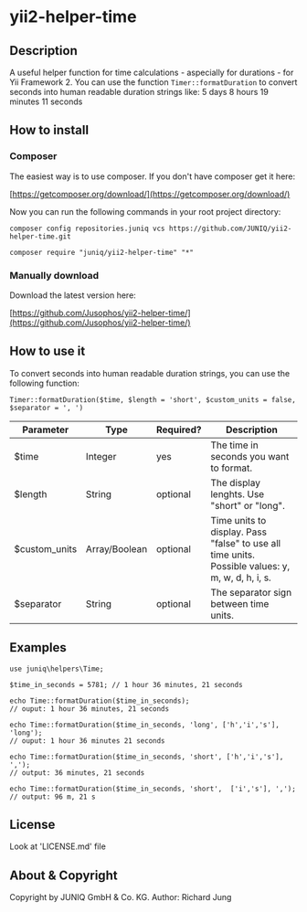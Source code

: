 # yii2-helper-time

## Description
A useful helper function for time calculations - aspecially for durations - for Yii Framework 2. You can use the function `Timer::formatDuration` to convert seconds into human readable duration strings like: 5 days 8 hours 19 minutes 11 seconds

## How to install

### Composer
The easiest way is to use composer. If you don't have composer get it here:

[https://getcomposer.org/download/](https://getcomposer.org/download/)

Now you can run the following commands in your root project directory:

```
composer config repositories.juniq vcs https://github.com/JUNIQ/yii2-helper-time.git
```

```
composer require "juniq/yii2-helper-time" "*"
```

### Manually download

Download the latest version here:

[https://github.com/Jusophos/yii2-helper-time/](https://github.com/Jusophos/yii2-helper-time/)

## How to use it

To convert seconds into human readable duration strings, you can use the following function:

```
Timer::formatDuration($time, $length = 'short', $custom_units = false, $separator = ', ')
```

Parameter      | Type           | Required? | Description                                  |
---------------|----------------|-----------|----------------------------------------------|
$time          | Integer        | yes       | The time in seconds you want to format.      |
$length        | String         | optional  | The display lenghts. Use "short" or "long".  |
$custom_units  | Array/Boolean  | optional  | Time units to display. Pass "false" to use all time units. Possible values: y, m, w, d, h, i, s. |
$separator     | String         | optional  | The separator sign between time units.       |

## Examples

~~~
use juniq\helpers\Time;

$time_in_seconds = 5781; // 1 hour 36 minutes, 21 seconds

echo Time::formatDuration($time_in_seconds);
// ouput: 1 hour 36 minutes, 21 seconds

echo Time::formatDuration($time_in_seconds, 'long', ['h','i','s'], 'long');
// ouput: 1 hour 36 minutes 21 seconds

echo Time::formatDuration($time_in_seconds, 'short', ['h','i','s'], ',');
// output: 36 minutes, 21 seconds

echo Time::formatDuration($time_in_seconds, 'short',  ['i','s'], ',');
// output: 96 m, 21 s

~~~

## License

Look at 'LICENSE.md' file

## About & Copyright

Copyright by JUNIQ GmbH & Co. KG. Author: Richard Jung
